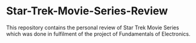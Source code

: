 # Star-Trek-Movie-Series-Review

This repository contains the personal review of Star Trek Movie Series which was done in fulfilment of the project of Fundamentals of Electronics.